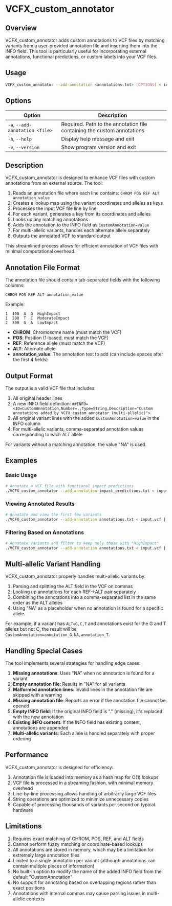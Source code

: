 # VCFX_custom_annotator

## Overview

VCFX_custom_annotator adds custom annotations to VCF files by matching variants from a user-provided annotation file and inserting them into the INFO field. This tool is particularly useful for incorporating external annotations, functional predictions, or custom labels into your VCF files.

## Usage

```bash
VCFX_custom_annotator --add-annotation <annotations.txt> [OPTIONS] < input.vcf > annotated.vcf
```

## Options

| Option | Description |
|--------|-------------|
| `-a`, `--add-annotation <file>` | Required. Path to the annotation file containing the custom annotations |
| `-h`, `--help` | Display help message and exit |
| `-v`, `--version` | Show program version and exit |

## Description

VCFX_custom_annotator is designed to enhance VCF files with custom annotations from an external source. The tool:

1. Reads an annotation file where each line contains: `CHROM POS REF ALT annotation_value`
2. Creates a lookup map using the variant coordinates and alleles as keys
3. Processes the input VCF file line by line
4. For each variant, generates a key from its coordinates and alleles
5. Looks up any matching annotations
6. Adds the annotation to the INFO field as `CustomAnnotation=value`
7. For multi-allelic variants, handles each alternate allele separately
8. Outputs the annotated VCF to standard output

This streamlined process allows for efficient annotation of VCF files with minimal computational overhead.

## Annotation File Format

The annotation file should contain tab-separated fields with the following columns:

```
CHROM POS REF ALT annotation_value
```

Example:
```
1  100  A  G  HighImpact
1  200  T  C  ModerateImpact
2  300  G  A  LowImpact
```

- **CHROM**: Chromosome name (must match the VCF)
- **POS**: Position (1-based, must match the VCF)
- **REF**: Reference allele (must match the VCF)
- **ALT**: Alternate allele
- **annotation_value**: The annotation text to add (can include spaces after the first 4 fields)

## Output Format

The output is a valid VCF file that includes:

1. All original header lines
2. A new INFO field definition: `##INFO=<ID=CustomAnnotation,Number=.,Type=String,Description="Custom annotations added by VCFX_custom_annotator (multi-allelic)">`
3. All original variant lines with the added `CustomAnnotation=value` in the INFO column
4. For multi-allelic variants, comma-separated annotation values corresponding to each ALT allele

For variants without a matching annotation, the value "NA" is used.

## Examples

### Basic Usage

```bash
# Annotate a VCF file with functional impact predictions
./VCFX_custom_annotator --add-annotation impact_predictions.txt < input.vcf > annotated.vcf
```

### Viewing Annotated Results

```bash
# Annotate and view the first few variants
./VCFX_custom_annotator --add-annotation annotations.txt < input.vcf | head -n 20
```

### Filtering Based on Annotations

```bash
# Annotate variants and filter to keep only those with "HighImpact"
./VCFX_custom_annotator --add-annotation annotations.txt < input.vcf | grep "CustomAnnotation=HighImpact" > high_impact_variants.vcf
```

## Multi-allelic Variant Handling

VCFX_custom_annotator properly handles multi-allelic variants by:

1. Parsing and splitting the ALT field in the VCF on commas
2. Looking up annotations for each REF→ALT pair separately
3. Combining the annotations into a comma-separated list in the same order as the ALT alleles
4. Using "NA" as a placeholder when no annotation is found for a specific allele

For example, if a variant has `ALT=G,C,T` and annotations exist for the G and T alleles but not C, the result will be `CustomAnnotation=annotation_G,NA,annotation_T`.

## Handling Special Cases

The tool implements several strategies for handling edge cases:

1. **Missing annotations**: Uses "NA" when no annotation is found for a variant
2. **Empty annotation file**: Results in "NA" for all variants
3. **Malformed annotation lines**: Invalid lines in the annotation file are skipped with a warning
4. **Missing annotation file**: Reports an error if the annotation file cannot be opened
5. **Empty INFO field**: If the original INFO field is "." (missing), it's replaced with the new annotation
6. **Existing INFO content**: If the INFO field has existing content, annotations are appended
7. **Multi-allelic variants**: Each allele is handled separately with proper ordering

## Performance

VCFX_custom_annotator is designed for efficiency:

1. Annotation file is loaded into memory as a hash map for O(1) lookups
2. VCF file is processed in a streaming fashion, with minimal memory overhead
3. Line-by-line processing allows handling of arbitrarily large VCF files
4. String operations are optimized to minimize unnecessary copies
5. Capable of processing thousands of variants per second on typical hardware

## Limitations

1. Requires exact matching of CHROM, POS, REF, and ALT fields
2. Cannot perform fuzzy matching or coordinate-based lookups
3. All annotations are stored in memory, which may be a limitation for extremely large annotation files
4. Limited to a single annotation per variant (although annotations can contain multiple pieces of information)
5. No built-in option to modify the name of the added INFO field from the default "CustomAnnotation"
6. No support for annotating based on overlapping regions rather than exact positions
7. Annotations with internal commas may cause parsing issues in multi-allelic contexts 
